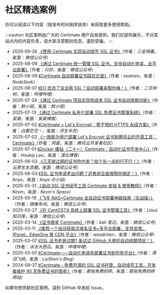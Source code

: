 ﻿# 社区精选案例

你可以阅读以下内容（按发布时间倒序排序）来获取更多使用帮助。

:::caution
社区案例由广大的 Certimate 用户自发提供。我们仅提供展示，不对其站点内的内容负责，请大家注意甄别信息，谨防受骗。
:::

- 2025-09-26 [《使用 Certimate 实现自动续签 SSL 证书》](https://mp.weixin.qq.com/s/kbc6CPSqdGMs0SuPUbCT7A)（作者：_三金得鑫_，来源：_微信公众号_）
- 2025-08-09 [《通过 Certimate 统一管理 SSL 证书，支持自动化申请、全平台部署》](https://mp.weixin.qq.com/s/OSpj68IVvuwMvMgp-FxZCg)（作者：_只抄_，来源：_微信公众号_）
- 2025-08-09 [《Certimate 自动部署证书踩坑记录》](https://www.nodeseek.com/post-417793-1)（作者：_seamee_，来源：_NodeSeek_）
- 2025-08-07 [《EO 优选了没法用 SSL？自动部署来帮你咯！》](https://www.bilibili.com/video/BV1DktBzLEsJ)（作者：_二叉树树_，来源：_哔哩哔哩_）
- 2025-07-24 [《通过 Certimate 项目实现低成本 SSL 证书自动续期功能》](https://www.memxb.top/archives/714)（作者：_默小班_，来源：_默小班_）
- 2025-07-13 [《通过 Certimate 私有化部署 SSL 免费证书管理系统》](https://blog.whsir.com/post-8123.html)（作者：_吴昊_，来源：_吴昊博客_）
- 2025-07-02 [《Certimate + Let's Encrypt：零干预的 HTTPS 永续方案》](https://baiwumm.com/archives/BPGShzmO)（作者：_白雾茫茫丶_，来源：_浮生半页_）
- 2025-07-02 [《一款能为用户部署 Let's Encrypt 证书到腾讯云的开源工具：Certimate》](https://cloud.tencent.com/developer/article/2536746)（作者：_阿星_，来源：_腾讯云开发者社区_）
- 2025-07-01 [《Docker 建站（二十一）Certimate：自动化证书签发中心》](https://blog.tsinbei.com/archives/1997)（作者：_Hsukqi Lee_，来源：_清北博客_）
- 2025-06-03 [《几天就过期的证书你也发？给个长一点的行不行！》](https://mp.weixin.qq.com/s/EDdL0DIumGGnzI72TwAG-w)（作者：_云原生生态圈_，来源：_微信公众号_）
- 2025-06-03 [《SSL 证书申请老出问题？这套组合直接帮你搞定！》](https://www.anye.xyz/archives/biEj2Hxb)（作者：_Anye_，来源：_Anye の小站_）
- 2025-05-31 [《自动 SSL 证书续签工具 Certimate 安装 & 使用教程》](https://www.shephe.com/website/certimate-ssl-auto-renewal-tutorial)（作者：_Kevin_，来源：_Kevin's Space_）
- 2025-05-19 [《飞牛 NAS+Certimate 全自动证书部署神器指南（实战版）》](https://mp.weixin.qq.com/s/3acJbLjuv944SRFgJ8vSgA)（作者：_镜像车间_，来源：_微信公众号_）
- 2025-03-27 [《在 CentOS7.9 系统上部署 SSL 证书管理工具》](https://mp.weixin.qq.com/s/w1OUJPji28CoTfmcMQViHg)（作者：_Linux 知识库_，来源：_微信公众号_）
- 2025-03-14 [《证书救星 Certimate》](https://mp.weixin.qq.com/s/RIMpyBbeQKU8kq4h2aHYkg)（作者：_kali 笔记_，来源：_微信公众号_）
- 2025-03-11 [《推荐一个自动获取泛域名证书+多平台部署，支持宝塔、1Panel、EdgeOne 等 CDN 平台》](https://mp.weixin.qq.com/s/kQyLFhCCJpbfDDRKXxEZzg)（作者：_woodchen_，来源：_微信公众号_）
- 2025-03-07 [《SSL 证书老是过期? 来试试 GitHub 大佬的自动续期项目！》](https://www.bilibili.com/video/BV1F591YzEUB)（作者：_冰冻大西瓜_，来源：_哔哩哔哩_）
- 2025-03-07 [《Certimate——自动化申请并部署证书到所有平台》](https://blog.liushen.fun/posts/3a813929/)（作者：_清羽飞扬_，来源：_LiuShen's Blog_）
- 2024-09-27 [《Certimate - 免费开源的 SSL 证书托管、自动续签工具，开发者维护 90 天免费证书的救星》](https://www.thosefree.com/certimate)（作者：_那些免费的砖_，来源：_那些免费的砖网站_）

如果你想贡献社区案例，请到 GitHub 中发起 Issue。
